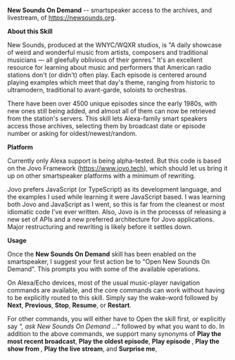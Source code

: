 **New Sounds On Demand** -- smartspeaker access to the archives, and livestream, of https://newsounds.org.

**About this Skill**

New Sounds, produced at the WNYC/WQXR studios, is "A daily showcase of weird and wonderful music from artists, composers and traditional musicians — all gleefully oblivious of their genres." It's an excellent resource for learning about music and performers that American radio stations don't (or didn't) often play. Each episode is centered around playing examples which meet that day's theme, ranging from historic to ultramodern, traditional to avant-garde, soloists to orchestras.

There have been over 4500 unique episodes since the early 1980s, with new ones still being added, and almost all of them can now be retrieved from the station's servers. This skill lets Alexa-family smart speakers access those archives, selecting them by broadcast date or episode number or asking for oldest/newest/random.

**Platform**

Currently only Alexa support is being alpha-tested. But this code is based on the Jovo Framework (https://www.jovo.tech), which should let us bring it up on other smartspeaker platforms with a minimum of rewriting.

Jovo prefers JavaScript (or TypeScript) as its development language, and the examples I used while learning it were JavaScript based. I was learning both Jovo and JavaScript as I went, so this is far from the cleanest or most idiomatic code I've ever written. Also, Jovo is in the processs of releasing a new set of APIs and a new preferred architecture for Jovo applications. Major restructuring and rewriting is likely before it settles down.

**Usage**

Once the **New Sounds On Demand** skill has been enabled on the smartspeaker, I suggest your first action be to "Open New Sounds On Demand". This prompts you with some of the available operations.

On Alexa/Echo devices, most of the usual music-player navigation commands are available, and the core commands can work without having to be explicitly routed to this skill. Simply say the wake-word followed by **Next**, **Previous**, **Stop**, **Resume**, or **Restart**.

For other commands, you will either have to Open the skill first, or explicitly say _"<wake-word>, ask New Sounds On Demand ..."_ followed by what you want to do. In addition to the above commands, we support many synonyms of **Play the most recent broadcast**, **Play the oldest episode**, **Play episode <episode-number>**, **Play the show from <date>**, **Play the live stream**, and **Surprise me**, 
